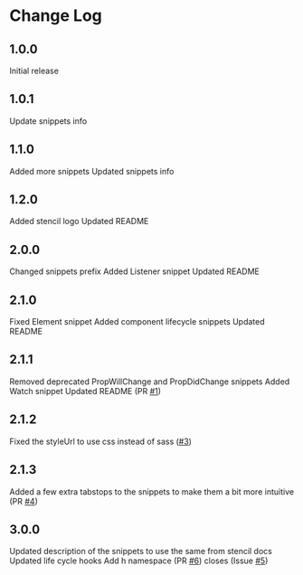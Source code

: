 # Change Log

## 1.0.0

Initial release

## 1.0.1

Update snippets info

## 1.1.0

Added more snippets
Updated snippets info

## 1.2.0

Added stencil logo
Updated README

## 2.0.0

Changed snippets prefix
Added Listener snippet
Updated README

## 2.1.0

Fixed Element snippet
Added component lifecycle snippets
Updated README

## 2.1.1

Removed deprecated PropWillChange and PropDidChange snippets
Added Watch snippet
Updated README (PR [#1](https://github.com/Fdom92/stencil-snippets/pull/1))

## 2.1.2

Fixed the styleUrl to use css instead of sass ([#3](https://github.com/Fdom92/stencil-snippets/issues/3))

## 2.1.3

Added a few extra tabstops to the snippets to make them a bit more intuitive (PR [#4](https://github.com/Fdom92/stencil-snippets/pull/4))

## 3.0.0

Updated description of the snippets to use the same from stencil docs
Updated life cycle hooks
Add h namespace (PR [#6](https://github.com/Fdom92/stencil-snippets/pull/6)) closes (Issue [#5](https://github.com/Fdom92/stencil-snippets/issues/5))